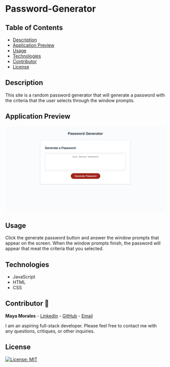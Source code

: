 # Password-Generator

## Table of Contents

* [ Description ](#description)
* [ Application Preview ](#application-preview)
* [ Usage ](#usage)
* [ Technologies ](#technologies)
* [ Contributor ](#contributor-🙌)
* [ License ]()

## Description

This site is a random password generator that will generate a password with the criteria that the user selects through the window prompts.

## Application Preview

![ Alt Text ](./images/pass-gen-img.png)

## Usage

Click the generate password button and answer the window prompts that appear on the screen. When the window prompts finish, the password will appear that meat the criteria that you selected.

## Technologies

* JavaScript
* HTML
* CSS

## Contributor 🙌

**Maya Morales** - [LinkedIn](https://www.linkedin.com/in/maya-morales-1191351bb/) - [GitHub](https://github.com/mayaimorales) - [Email](mayainomorales@gmail.com)

I am an aspiring full-stack developer. Please feel free to contact me with any questions, critiques, or other inquiries.

## License

[![License: MIT](https://img.shields.io/badge/License-MIT-yellow.svg)](https://opensource.org/licenses/MIT)

